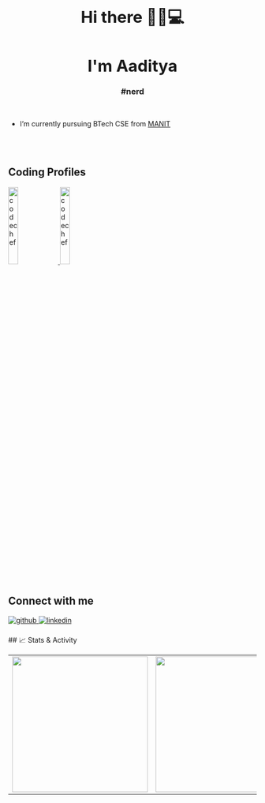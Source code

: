 
  
### <div align="center"><h1> Hi there 👋👨💻</h1></div>  
### <div align="center"> <h1> I'm Aaditya </h1>#nerd</div>  
  <br/>

-  I’m currently pursuing BTech CSE from [MANIT](http://www.manit.ac.in/)  
  


<br/>  




</td></tr></table>
<br/>  
<h2>Coding Profiles </h2>   
<div align="left">
<a href="https://www.codechef.com/users/dark_phoenix16" target="_blank">
<img src=https://cdn.codechef.com/sites/all/themes/abessive/cc-logo.png width=20% alt=codechef  />
</a>
 
<a href="https://codeforces.com/profile/aadityapahariya1604" target="_blank">
<img src=https://codeforces.org/s/0/images/codeforces-sponsored-by-ton.png width=20% alt=codechef  />
</a>  
</div>  
<br/>
<h2>Connect with me</h2>  
<div align="left">
<a href="https://github.com/DarkPhoenix1604" target="_blank">
<img src=https://img.shields.io/badge/github-%2324292e.svg?&style=for-the-badge&logo=github&logoColor=white alt=github style="margin-bottom: 5px;" />
</a>
<a href="https://www.linkedin.com/in/aaditya-pahariya-4a419a257/" target="_blank">
<img src=https://img.shields.io/badge/linkedin-%231E77B5.svg?&style=for-the-badge&logo=linkedin&logoColor=white alt=linkedin style="margin-bottom: 5px;" />
</a>  
</div>  
 
<br/>
## 📈 Stats & Activity

<table>
  <tr>
    <td>
      <img src="https://leetcard.jacoblin.cool/tesla69?theme=light&font=Baloo+Bhai&ext=activity" width="275" />
    </td>
    <td>
      <img src="https://codeforces-readme-stats.vercel.app/api/card?username=tesla.69" width="275" />
    </td>
    <td>
      <img src="https://github-readme-streak-stats.herokuapp.com/?user=tesla-69&theme=default" width="275" />
    </td>
  </tr>
</table>

